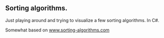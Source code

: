 ## Sorting algorithms. 

Just playing around and trying to visualize a few sorting algorithms. In C#. 

Somewhat based on www.sorting-algorithms.com
